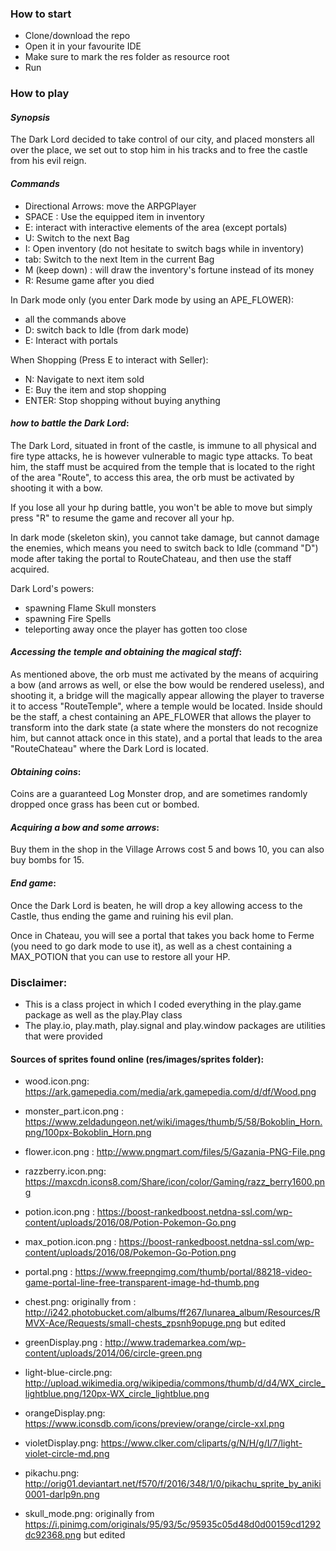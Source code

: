 
### How to start
- Clone/download the repo
- Open it in your favourite IDE
- Make sure to mark the res folder as resource root
- Run

### How to play

#### *Synopsis*

The Dark Lord decided to take control of our city, and placed monsters all over the place, 
we set out to stop him in his tracks and to free the castle from his evil reign.

 #### *Commands*

- Directional Arrows: move the ARPGPlayer
- SPACE : Use the equipped item in inventory
- E: interact with interactive elements of the area (except portals)
- U: Switch to the next Bag
- I: Open inventory (do not hesitate to switch bags while in inventory)
- tab: Switch to the next Item in the current Bag
- M (keep down) : will draw the inventory's fortune instead of its money
- R: Resume game after you died

In Dark mode only (you enter Dark mode by using an APE_FLOWER):
- all the commands above
- D: switch back to Idle (from dark mode)
- E: Interact with portals

When Shopping (Press E to interact with Seller):
- N: Navigate to next item sold
- E: Buy the item and stop shopping
- ENTER: Stop shopping without buying anything

#### *how to battle the Dark Lord*:

The Dark Lord, situated in front of the castle, is immune to all physical and fire type attacks, he is however vulnerable to magic type attacks.
To beat him, the staff must be acquired from the temple that is located to the right of the area "Route", to access this area, the orb must be 
activated by shooting it with a bow. 

If you lose all your hp during battle, you won't be able to move but simply press "R" to resume the game and recover all your hp.

In dark mode (skeleton skin), you cannot take damage, but cannot damage the enemies,
which means you need to switch back to Idle (command "D") mode after taking the portal to RouteChateau, and then use the staff acquired.

Dark Lord's powers:

- spawning Flame Skull monsters
- spawning Fire Spells
- teleporting away once the player has gotten too close

#### *Accessing the temple and obtaining the magical staff*:

As mentioned above, the orb must me activated by the means of acquiring a bow (and arrows as well, or else the bow would be rendered useless),
and shooting it, a bridge will the magically appear allowing the player to traverse it to access "RouteTemple", where a temple would be located.
Inside should be the staff, a chest containing an APE_FLOWER that allows the player to transform into the dark state (a state where the monsters do 
not recognize him, but cannot attack once in this state), and a portal that leads to the area "RouteChateau" where the Dark Lord is located.

#### *Obtaining coins*:

Coins are a guaranteed Log Monster drop, and are sometimes randomly dropped once grass has been cut or bombed.

#### *Acquiring a bow and some arrows*:

Buy them in the shop in the Village Arrows cost 5 and bows 10, you can also buy bombs for 15. 

#### *End game*:

Once the Dark Lord is beaten, he will drop a key allowing access to the Castle, thus ending the game and ruining his evil plan. 

Once in Chateau, you will see a portal that takes you back home to Ferme (you need to go dark mode to use it),
as well as a chest containing a MAX_POTION that you can use to restore all your HP.

### Disclaimer:
- This is a class project in which I coded everything in the play.game package as well as the play.Play class
- The play.io, play.math, play.signal and play.window packages are utilities that were provided

#### Sources of sprites found online (res/images/sprites folder):

* wood.icon.png: https://ark.gamepedia.com/media/ark.gamepedia.com/d/df/Wood.png

* monster_part.icon.png : https://www.zeldadungeon.net/wiki/images/thumb/5/58/Bokoblin_Horn.png/100px-Bokoblin_Horn.png

* flower.icon.png : http://www.pngmart.com/files/5/Gazania-PNG-File.png

* razzberry.icon.png: https://maxcdn.icons8.com/Share/icon/color/Gaming/razz_berry1600.png

* potion.icon.png : https://boost-rankedboost.netdna-ssl.com/wp-content/uploads/2016/08/Potion-Pokemon-Go.png

* max_potion.icon.png : https://boost-rankedboost.netdna-ssl.com/wp-content/uploads/2016/08/Pokemon-Go-Potion.png

* portal.png : https://www.freepngimg.com/thumb/portal/88218-video-game-portal-line-free-transparent-image-hd-thumb.png

* chest.png: originally from : http://i242.photobucket.com/albums/ff267/lunarea_album/Resources/RMVX-Ace/Requests/small-chests_zpsnh9opuge.png but edited

* greenDisplay.png : http://www.trademarkea.com/wp-content/uploads/2014/06/circle-green.png

* light-blue-circle.png: http://upload.wikimedia.org/wikipedia/commons/thumb/d/d4/WX_circle_lightblue.png/120px-WX_circle_lightblue.png

* orangeDisplay.png: https://www.iconsdb.com/icons/preview/orange/circle-xxl.png

* violetDisplay.png: https://www.clker.com/cliparts/g/N/H/g/I/7/light-violet-circle-md.png

* pikachu.png: http://orig01.deviantart.net/f570/f/2016/348/1/0/pikachu_sprite_by_aniki0001-darlp9n.png

* skull_mode.png: originally from https://i.pinimg.com/originals/95/93/5c/95935c05d48d0d00159cd1292dc92368.png but edited
